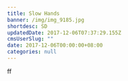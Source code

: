 ```yaml
---
title: Slow Hands
banner: /img/img_9185.jpg
shortdesc: SD
updatedDate: 2017-12-06T07:37:29.155Z
cmsUserSlug: ""
date: 2017-12-06T00:00:00+08:00
categories: null
---
```


ff